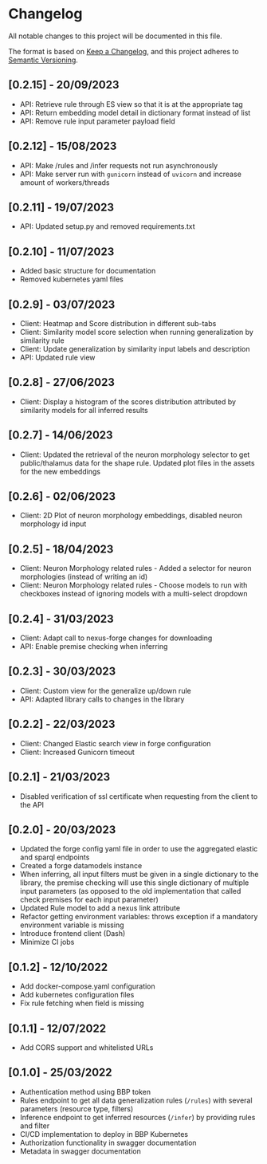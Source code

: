 # Changelog

All notable changes to this project will be documented in this file.

The format is based on [Keep a Changelog](https://keepachangelog.com/en/1.0.0/),
and this project adheres to [Semantic Versioning](https://semver.org/spec/v2.0.0.html).

## [0.2.15] - 20/09/2023

- API: Retrieve rule through ES view so that it is at the appropriate tag
- API: Return embedding model detail in dictionary format instead of list
- API: Remove rule input parameter payload field

## [0.2.12] - 15/08/2023

- API: Make /rules and /infer requests not run asynchronously
- API: Make server run with `gunicorn` instead of `uvicorn` and increase amount of workers/threads

## [0.2.11] - 19/07/2023

- API: Updated setup.py and removed requirements.txt 

## [0.2.10] - 11/07/2023

- Added basic structure for documentation
- Removed kubernetes yaml files

## [0.2.9] - 03/07/2023

- Client: Heatmap and Score distribution in different sub-tabs
- Client: Similarity model score selection when running generalization by similarity rule
- Client: Update generalization by similarity input labels and description
- API: Updated rule view

## [0.2.8] - 27/06/2023

- Client: Display a histogram of the scores distribution attributed by similarity models for all 
  inferred results

## [0.2.7] - 14/06/2023

- Client: Updated the retrieval of the neuron morphology selector to get public/thalamus data 
  for the shape rule. Updated plot files in the assets for the new embeddings

## [0.2.6] - 02/06/2023

- Client: 2D Plot of neuron morphology embeddings, disabled neuron morphology id input

## [0.2.5] - 18/04/2023

- Client: Neuron Morphology related rules - Added a selector for neuron morphologies (instead of writing an id)
- Client: Neuron Morphology related rules - Choose models to run with checkboxes instead of 
  ignoring models with a multi-select dropdown

## [0.2.4] - 31/03/2023

- Client: Adapt call to nexus-forge changes for downloading
- API: Enable premise checking when inferring

## [0.2.3] - 30/03/2023

- Client: Custom view for the generalize up/down rule
- API: Adapted library calls to changes in the library

## [0.2.2] - 22/03/2023

- Client: Changed Elastic search view in forge configuration
- Client: Increased Gunicorn timeout

## [0.2.1] - 21/03/2023

- Disabled verification of ssl certificate when requesting from the client to the API

## [0.2.0] - 20/03/2023
- Updated the forge config yaml file in order to use the aggregated elastic and sparql endpoints
- Created a forge datamodels instance 
- When inferring, all input filters must be given in a single dictionary to the library, the premise checking will use
this single dictionary of multiple input parameters 
(as opposed to the old implementation that called check premises for each input parameter)
- Updated Rule model to add a nexus link attribute
- Refactor getting environment variables: throws exception if a mandatory environment variable is missing
- Introduce frontend client (Dash)
- Minimize CI jobs

## [0.1.2] - 12/10/2022

- Add docker-compose.yaml configuration
- Add kubernetes configuration files
- Fix rule fetching when field is missing

## [0.1.1] - 12/07/2022

- Add CORS support and whitelisted URLs

## [0.1.0] - 25/03/2022

- Authentication method using BBP token
- Rules endpoint to get all data generalization rules (`/rules`) with several parameters (resource type, filters)
- Inference endpoint to get inferred resources (`/infer`) by providing rules and filter
- CI/CD implementation to deploy in BBP Kubernetes
- Authorization functionality in swagger documentation
- Metadata in swagger documentation
